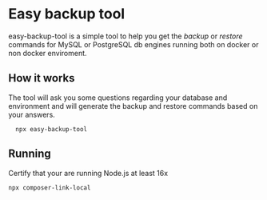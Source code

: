 # Easy backup tool

easy-backup-tool is a simple tool to help you get the *backup* or *restore* commands for MySQL or PostgreSQL db engines running both on docker or non docker enviroment.

## How it works

The tool will ask you some questions regarding your database and environment and will generate the backup and restore commands based 
on your answers.

```shell
  npx easy-backup-tool
```

## Running

Certify that your are running Node.js at least 16x

```bash
npx composer-link-local

